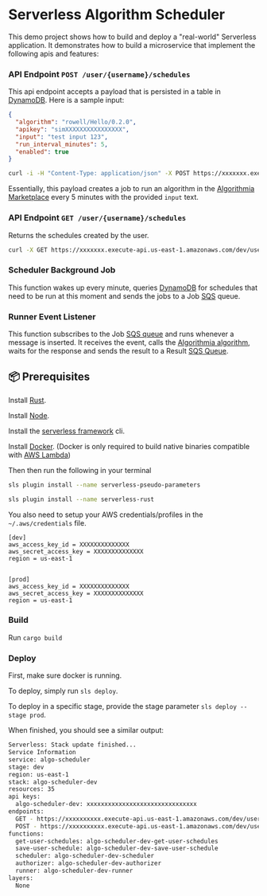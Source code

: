 # Serverless Algorithm Scheduler


This demo project shows how to build and deploy a "real-world" Serverless application. It demonstrates how to build a microservice that implement the following apis and features:

### API Endpoint `POST /user/{username}/schedules`

This api endpoint accepts a payload that is persisted in a table in [DynamoDB](https://aws.amazon.com/dynamodb/). Here is a sample input:
```json
{
  "algorithm": "rowell/Hello/0.2.0",
  "apikey": "simXXXXXXXXXXXXXXXX",
  "input": "test input 123",
  "run_interval_minutes": 5,
  "enabled": true
}
```

```bash
curl -i -H "Content-Type: application/json" -X POST https://xxxxxxx.execute-api.us-east-1.amazonaws.com/dev/user/rowell/schedules -d '{ "algorithm": "rowell/Hello/0.2.0", "apikey": "simXXXXXXXXXXX", "input": "test input 123", "run_interval_minutes": 5, "enabled": false}'
```

Essentially, this payload creates a job to run an algorithm in the [Algorithmia Marketplace](https://algorithmia.com/) every 5 minutes with the provided `input` text.

### API Endpoint `GET /user/{username}/schedules`

Returns the schedules created by the user.

```bash
curl -X GET https://xxxxxxx.execute-api.us-east-1.amazonaws.com/dev/user/rowell/schedules
```


### Scheduler Background Job

This function wakes up every minute, queries [DynamoDB](https://aws.amazon.com/dynamodb/) for schedules that need to be run at this moment and sends the jobs to a Job [SQS](https://aws.amazon.com/sqs/) queue.


### Runner Event Listener


This function subscribes to the Job [SQS queue](https://aws.amazon.com/sqs/) and runs whenever a message is inserted. It receives the event, calls the [Algorithmia algorithm](https://algorithmia.com/developers/algorithm-development/algorithm-basics/your-first-algo), waits for the response and sends the result to a Result [SQS Queue](https://aws.amazon.com/sqs/).


## 📦 Prerequisites

Install [Rust](https://www.rust-lang.org/tools/install).

Install [Node](https://www.npmjs.com/get-npm).

Install the [serverless framework](https://serverless.com/framework/) cli.

Install [Docker](https://docs.docker.com/install/). (Docker is only required to build native binaries compatible with [AWS Lambda](https://aws.amazon.com/lambda/))

Then then run the following in your terminal

```bash
sls plugin install --name serverless-pseudo-parameters

sls plugin install --name serverless-rust
```


You also need to setup your AWS credentials/profiles in the `~/.aws/credentials` file.

```
[dev]
aws_access_key_id = XXXXXXXXXXXXXX
aws_secret_access_key = XXXXXXXXXXXXXX
region = us-east-1


[prod]
aws_access_key_id = XXXXXXXXXXXXXX
aws_secret_access_key = XXXXXXXXXXXXXX
region = us-east-1
```


### Build

Run `cargo build`


### Deploy

First, make sure docker is running.

To deploy, simply run `sls deploy`.

To deploy in a specific stage, provide the stage parameter `sls deploy --stage prod`.

When finished, you should see a similar output:

```bash
Serverless: Stack update finished...
Service Information
service: algo-scheduler
stage: dev
region: us-east-1
stack: algo-scheduler-dev
resources: 35
api keys:
  algo-scheduler-dev: xxxxxxxxxxxxxxxxxxxxxxxxxxxxxxx
endpoints:
  GET - https://xxxxxxxxxx.execute-api.us-east-1.amazonaws.com/dev/user/{username}/schedules
  POST - https://xxxxxxxxxx.execute-api.us-east-1.amazonaws.com/dev/user/{username}/schedules
functions:
  get-user-schedules: algo-scheduler-dev-get-user-schedules
  save-user-schedule: algo-scheduler-dev-save-user-schedule
  scheduler: algo-scheduler-dev-scheduler
  authorizer: algo-scheduler-dev-authorizer
  runner: algo-scheduler-dev-runner
layers:
  None
```